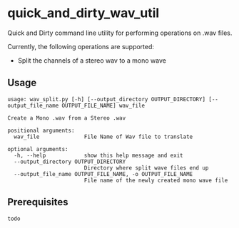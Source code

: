 # quick_and_dirty_wav_util

Quick and Dirty command line utility for performing operations on .wav files.

Currently, the following operations are supported:

- Split the channels of a stereo wav to a mono wave

## Usage

```Shell
usage: wav_split.py [-h] [--output_directory OUTPUT_DIRECTORY] [--output_file_name OUTPUT_FILE_NAME] wav_file

Create a Mono .wav from a Stereo .wav

positional arguments:
  wav_file              File Name of Wav file to translate

optional arguments:
  -h, --help            show this help message and exit
  --output_directory OUTPUT_DIRECTORY
                        Directory where split wave files end up
  --output_file_name OUTPUT_FILE_NAME, -o OUTPUT_FILE_NAME
                        File name of the newly created mono wave file
```

## Prerequisites

`todo`
